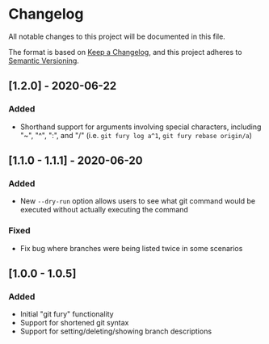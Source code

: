 # Changelog
All notable changes to this project will be documented in this file.

The format is based on [Keep a Changelog](https://keepachangelog.com/en/1.0.0/),
and this project adheres to [Semantic Versioning](https://semver.org/spec/v2.0.0.html).

## [1.2.0] - 2020-06-22
### Added
- Shorthand support for arguments involving special characters, including "\~", "^", ":", and "/" (i.e. `git fury log a^1`, `git fury rebase origin/a`)

## [1.1.0 - 1.1.1] - 2020-06-20
### Added
- New `--dry-run` option allows users to see what git command would be executed without actually executing the command

### Fixed
- Fix bug where branches were being listed twice in some scenarios

## [1.0.0 - 1.0.5]
### Added
- Initial "git fury" functionality
- Support for shortened git syntax
- Support for setting/deleting/showing branch descriptions
